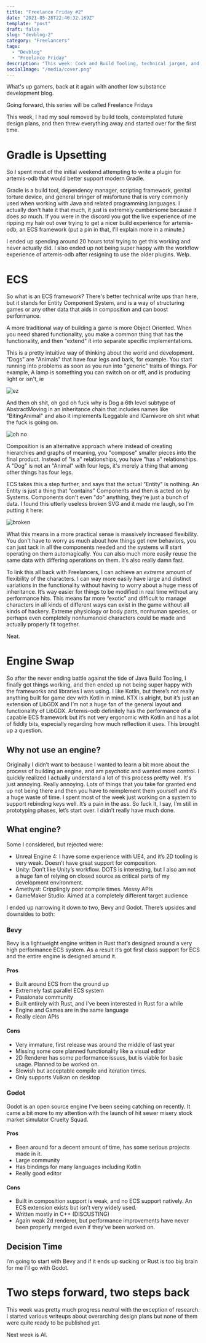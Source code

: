 ```yaml
---
title: "Freelance Friday #2"
date: "2021-05-28T22:40:32.169Z"
template: "post"
draft: false
slug: "devblog-2"
category: "Freelancers"
tags:
  - "Devblog"
  - "Freelance Friday"
description: "This week: Cock and Build Tooling, technical jargon, and burning all my progress"
socialImage: "/media/cover.png"
---
```

What's up gamers, back at it again with another low substance development blog.

Going forward, this series will be called Freelance Fridays

This week, I had my soul removed by build tools, contemplated future design plans, and then threw everything away and started over for the first time.

# Gradle is Upsetting

So I spent most of the initial weekend attempting to write a plugin for artemis-odb that would better support modern Gradle.

Gradle is a build tool, dependency manager, scripting framework, genital torture device, and general bringer of misfortune that is very commonly used when working with Java and related programming languages. I actually don't hate it that much, it just is extremely cumbersome because it does *so* much. If you were in the discord you got the live experience of me ripping my hair out over trying to get a nicer build experience for artemis-odb, an ECS framework (put a pin in that, I'll explain more in a minute.)

I ended up spending around 20 hours total trying to get this working and never actually did. I also ended up not being super happy with the workflow experience of artemis-odb after resigning to use the older plugins. Welp.

# ECS

So what is an ECS framework? There's better technical write ups than here, but it stands for Entity Component System, and is a way of structuring games or any other data that aids in composition and can boost performance.

A more traditional way of building a game is more Object Oriented. When you need shared functionality, you make a common thing that has the functionality, and then "extend" it into separate specific implementations.

This is a pretty intuitive way of thinking about the world and development. "Dogs" are "Animals" that have four legs and bark, for example. You start running into problems as soon as you run into "generic" traits of things. For example, A lamp is something you can switch on or off, and is producing light or isn't, ie

![ez](/media/inheritance.png)

And then oh shit, oh god oh fuck why is Dog a 6th level subtype of AbstractMoving in an inheritance chain that includes names like "BitingAnimal" and also it implements ILeggable and ICarnivore oh shit what the fuck is going on.

![oh no](/media/ohshitohfuck.png)

Composition is an alternative approach where instead of creating hierarchies and graphs of meaning, you "compose" smaller pieces into the final product. Instead of "is a" relationships, you have "has a" relationships. A "Dog" is not an "Animal" with four legs, it's merely a thing that among other things has four legs.

ECS takes this a step further, and says that the actual "Entity" is nothing. An Entity is just a thing that "contains" Components and then is acted on by Systems. Components don't even "do" anything, they're just a bunch of data. I found this utterly useless broken SVG and it made me laugh, so I'm putting it here:

![broken](/media/what.png)

What this means in a more practical sense is massively increased flexibility. You don't have to worry as much about how things get new behaviors, you can just tack in all the components needed and the systems will start operating on them automagically. You can also much more easily reuse the same data with differing operations on them. It’s also really damn fast.

To link this all back with Freelancers, I can achieve an *extreme* amount of flexibility of the characters. I can way more easily have large and distinct variations in the functionality without having to worry about a huge mess of inheritance. It’s way easier for things to be modified in real time without any performance hits. This means far more “exotic” and difficult to manage characters in all kinds of different ways can exist in the game without all kinds of hackery. Extreme physiology or body parts, nonhuman species, or perhaps even completely nonhumanoid characters could be made and actually properly fit together.

Neat.

# Engine Swap

So after the never ending battle against the tide of Java Build Tooling, I finally got things working, and then ended up not being super happy with the frameworks and libraries I was using. I like Kotlin, but there’s not really anything built for game dev with Kotlin in mind. KTX is alright, but it’s just an extension of LibGDX and I’m not a huge fan of the general layout and functionality of LibGDX. Artemis-odb definitely has the performance of a capable ECS framework but it’s not very ergonomic with Kotlin and has a lot of fiddly bits, especially regarding how much reflection it uses. This brought up a question.

## Why not use an engine?

Originally I didn’t want to because I wanted to learn a bit more about the process of building an engine, and am psychotic and wanted more control. I quickly realized I actually understand a lot of this process pretty well. It's just annoying. Really annoying. Lots of things that you take for granted end up not being there and then you have to reimplement them yourself and it’s a huge waste of time. I spent most of the week just working on a system to support rebinding keys well. It’s a pain in the ass. So fuck it, I say, I’m still in prototyping phases, let’s start over. I didn’t really have much done.

## What engine?

Some I considered, but rejected were:
- Unreal Engine 4: I have some experience with UE4, and it’s 2D tooling is very weak. Doesn’t have great support for composition.
- Unity: Don’t like Unity’s workflow. DOTS is interesting, but I also am not a huge fan of relying on closed source as critical parts of my development environment.
- Amethyst: Cripplingly poor compile times. Messy APIs
- GameMaker Studio: Aimed at a completely different target audience

I ended up narrowing it down to two, Bevy and Godot. There’s upsides and downsides to both:

### Bevy

Bevy is a lightweight engine written in Rust that’s designed around a very high performance ECS system. As a result it’s got first class support for ECS and the entire engine is designed around it.

#### Pros

- Built around ECS from the ground up
- Extremely fast parallel ECS system
- Passionate community
- Built entirely with Rust, and I’ve been interested in Rust for a while
- Engine and Games are in the same language
- Really clean APIs

#### Cons

- Very immature, first release was around the middle of last year
- Missing some core planned functionality like a visual editor
- 2D Renderer has some performance issues, but is viable for basic usage. Planned to be worked on.
- Slowish but acceptable compile and iteration times.
- Only supports Vulkan on desktop

### Godot

Godot is an open source engine I've been seeing catching on recently. It came a bit more to my attention with the launch of hit sewer misery stock market simulator Cruelty Squad.

#### Pros

- Been around for a decent amount of time, has some serious projects made in it.
- Large community
- Has bindings for many languages including Kotlin
- Really good editor

#### Cons

- Built in composition support is weak, and no ECS support natively. An ECS extension exists but isn’t very widely used.
- Written mostly in C++ (DISCUSTING)
- Again weak 2d renderer, but performance improvements have never been properly merged even if they’ve been worked on.

## Decision Time

I’m going to start with Bevy and if it ends up sucking or Rust is too big brain for me I’ll go with Godot.

# Two steps forward, two steps back

This week was pretty much progress neutral with the exception of research. I started various writeups about overarching design plans but none of them were quite ready to be published yet.

Next week is AI.
